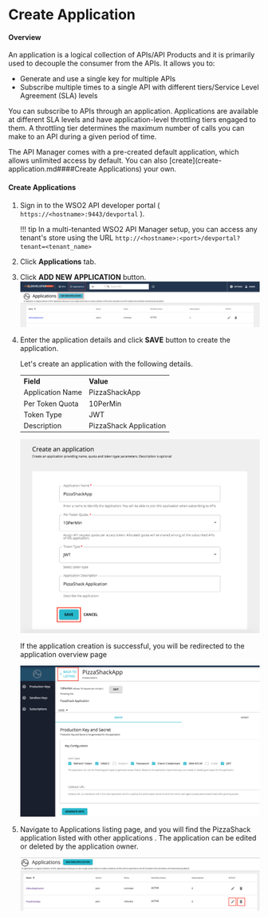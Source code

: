 # Create Application

#### Overview

An application is a logical collection of APIs/API Products and it is primarily used to decouple the consumer from the 
APIs.
 It allows you to:

-   Generate and use a single key for multiple APIs
-   Subscribe multiple times to a single API with different tiers/Service Level Agreement (SLA) levels

You can subscribe to APIs through an application. Applications are available at different SLA levels and have 
application-level throttling tiers engaged to them. A throttling tier determines the maximum number of calls you can 
make to an API during a given period of time.

The API Manager comes with a pre-created default application, which allows unlimited access by default. You can also 
[create](create-application.md####Create Applications) your own.

#### **Create Applications**

1.  Sign in to the WSO2 API developer portal ( `https://<hostname>:9443/devportal` ).

    
    !!! tip
        In a multi-tenanted WSO2 API Manager setup, you can access any tenant's store using the URL 
            `http://<hostname>:<port>/devportal?tenant=<tenant_name>`
  

2.  Click **Applications** tab.

3.  Click **ADD NEW APPLICATION** button.
![Add new application option](../../../assets/img/Learn/add-new-application-option.png)   

4.  Enter the application details and click **SAVE** button to create the application.
   
       Let's create an application with the following details.
   
     <html>
        <table>
        <th>Field</th><th>Value</th>
        <tr><td>Application Name</td><td>PizzaShackApp</td></tr>
        <tr><td>Per Token Quota</td><td>10PerMin</td></tr>
        <tr><td>Token Type</td><td>JWT</td></tr>
        <tr><td>Description</td><td>PizzaShack Application</td></tr>
        </table>
     </html>
   
     ![Add new Application](../../../assets/img/Learn/create-new-application.png)
      
    If the application creation is successful, you will be redirected to the application overview page

     ![Application_overview](../../../assets/img/Learn/application-overview.png)
    
5.  Navigate to Applications listing page, and you will find the PizzaShack application listed with other applications
. The application can be edited or deleted by the application owner.

    ![Applications_listing](../../../assets/img/Learn/applications-listing.png)

    

